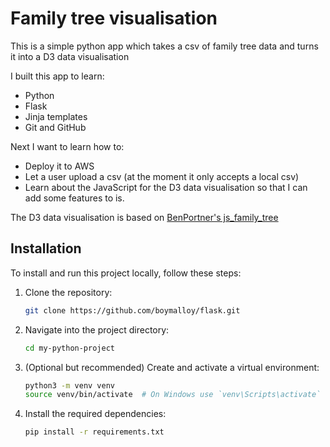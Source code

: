 # Family tree visualisation

This is a simple python app which takes a csv of family tree data and turns it into a D3 data visualisation 

I built this app to learn:
* Python
* Flask
* Jinja templates
* Git and GitHub

Next I want to learn how to:
* Deploy it to AWS
* Let a user upload a csv (at the moment it only accepts a local csv)
* Learn about the JavaScript for the D3 data visualisation so that I can add some features to is. 

The D3 data visualisation is based on [BenPortner's js_family_tree](https://github.com/BenPortner/js_family_tree)

## Installation
To install and run this project locally, follow these steps:

1. Clone the repository:
    ```bash
    git clone https://github.com/boymalloy/flask.git
    ```

2. Navigate into the project directory:
    ```bash
    cd my-python-project
    ```

3. (Optional but recommended) Create and activate a virtual environment:
    ```bash
    python3 -m venv venv
    source venv/bin/activate  # On Windows use `venv\Scripts\activate`
    ```

4. Install the required dependencies:
    ```bash
    pip install -r requirements.txt
    ```
